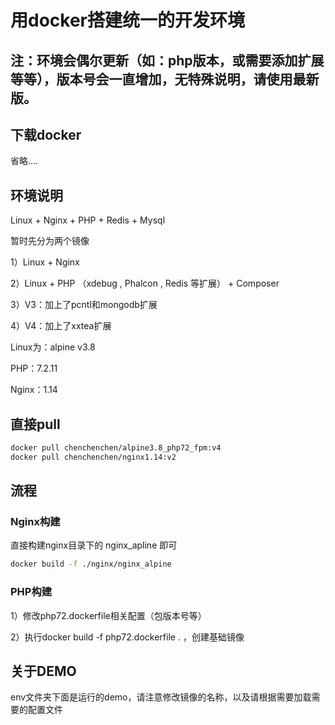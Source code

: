 # 用docker搭建统一的开发环境

## 注：环境会偶尔更新（如：php版本，或需要添加扩展等等），版本号会一直增加，无特殊说明，请使用最新版。

## 下载docker

省略....

## 环境说明

Linux + Nginx + PHP + Redis + Mysql

暂时先分为两个镜像

1）Linux + Nginx

2）Linux + PHP （xdebug , Phalcon , Redis 等扩展） + Composer

3）V3：加上了pcntl和mongodb扩展

4）V4：加上了xxtea扩展

Linux为：alpine v3.8

PHP：7.2.11

Nginx：1.14

## 直接pull

```sh
docker pull chenchenchen/alpine3.8_php72_fpm:v4
docker pull chenchenchen/nginx1.14:v2
```

## 流程

### Nginx构建

直接构建nginx目录下的 nginx_apline 即可

```sh
docker build -f ./nginx/nginx_alpine
```

### PHP构建

1）修改php72.dockerfile相关配置（包版本号等）

2）执行docker build -f php72.dockerfile . ，创建基础镜像

## 关于DEMO

env文件夹下面是运行的demo，请注意修改镜像的名称，以及请根据需要加载需要的配置文件